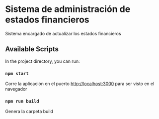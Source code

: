 # Sistema de administración de estados financieros

Sistema encargado de actualizar los estados financieros

## Available Scripts

In the project directory, you can run:

### `npm start`

Corre la aplicación en el puerto
[http://localhost:3000](http://localhost:3000) para ser visto en el navegador

### `npm run build`

Genera la carpeta build
